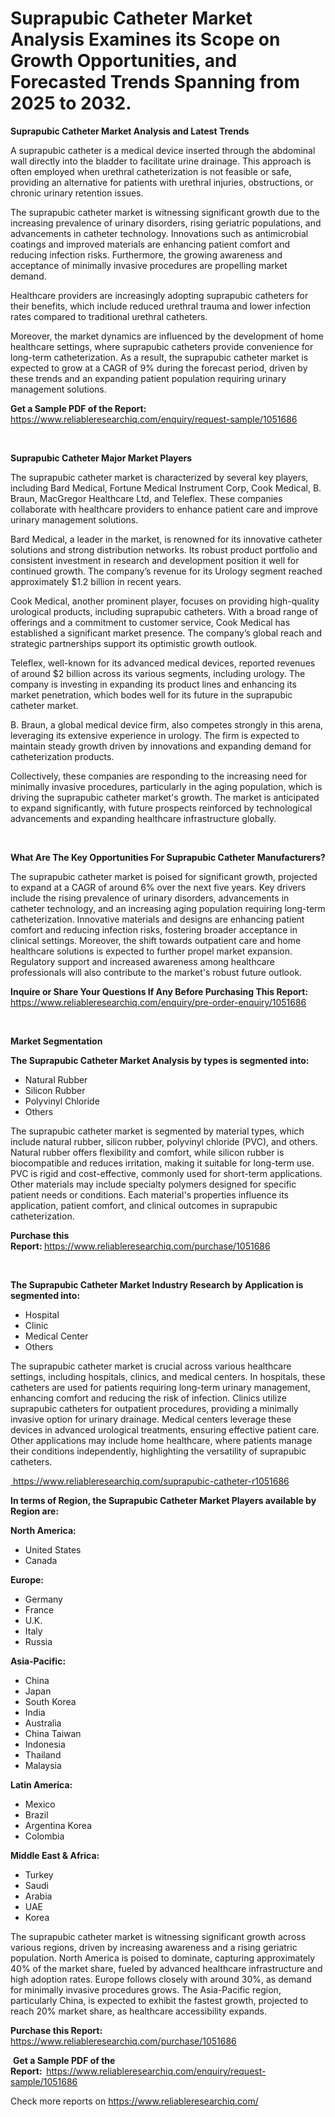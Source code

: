 <p><h1>Suprapubic Catheter Market Analysis Examines its Scope on Growth Opportunities, and Forecasted Trends Spanning from 2025 to 2032.</h1></p><p><strong>Suprapubic Catheter Market Analysis and Latest Trends</strong></p>
<p><p>A suprapubic catheter is a medical device inserted through the abdominal wall directly into the bladder to facilitate urine drainage. This approach is often employed when urethral catheterization is not feasible or safe, providing an alternative for patients with urethral injuries, obstructions, or chronic urinary retention issues. </p><p>The suprapubic catheter market is witnessing significant growth due to the increasing prevalence of urinary disorders, rising geriatric populations, and advancements in catheter technology. Innovations such as antimicrobial coatings and improved materials are enhancing patient comfort and reducing infection risks. Furthermore, the growing awareness and acceptance of minimally invasive procedures are propelling market demand. </p><p>Healthcare providers are increasingly adopting suprapubic catheters for their benefits, which include reduced urethral trauma and lower infection rates compared to traditional urethral catheters. </p><p>Moreover, the market dynamics are influenced by the development of home healthcare settings, where suprapubic catheters provide convenience for long-term catheterization. As a result, the suprapubic catheter market is expected to grow at a CAGR of 9% during the forecast period, driven by these trends and an expanding patient population requiring urinary management solutions.</p></p>
<p><strong>Get a Sample PDF of the Report:&nbsp;</strong> <a href="https://www.reliableresearchiq.com/enquiry/request-sample/1051686?utm_campaign=3079&utm_medium=2&utm_source=Github&utm_content=ia&utm_term=03032025&utm_id=suprapubic-catheter">https://www.reliableresearchiq.com/enquiry/request-sample/1051686</a></p>
<p>&nbsp;</p>
<p><strong>Suprapubic Catheter Major Market Players</strong></p>
<p><p>The suprapubic catheter market is characterized by several key players, including Bard Medical, Fortune Medical Instrument Corp, Cook Medical, B. Braun, MacGregor Healthcare Ltd, and Teleflex. These companies collaborate with healthcare providers to enhance patient care and improve urinary management solutions.</p><p>Bard Medical, a leader in the market, is renowned for its innovative catheter solutions and strong distribution networks. Its robust product portfolio and consistent investment in research and development position it well for continued growth. The company’s revenue for its Urology segment reached approximately $1.2 billion in recent years.</p><p>Cook Medical, another prominent player, focuses on providing high-quality urological products, including suprapubic catheters. With a broad range of offerings and a commitment to customer service, Cook Medical has established a significant market presence. The company’s global reach and strategic partnerships support its optimistic growth outlook.</p><p>Teleflex, well-known for its advanced medical devices, reported revenues of around $2 billion across its various segments, including urology. The company is investing in expanding its product lines and enhancing its market penetration, which bodes well for its future in the suprapubic catheter market.</p><p>B. Braun, a global medical device firm, also competes strongly in this arena, leveraging its extensive experience in urology. The firm is expected to maintain steady growth driven by innovations and expanding demand for catheterization products.</p><p>Collectively, these companies are responding to the increasing need for minimally invasive procedures, particularly in the aging population, which is driving the suprapubic catheter market's growth. The market is anticipated to expand significantly, with future prospects reinforced by technological advancements and expanding healthcare infrastructure globally.</p></p>
<p>&nbsp;</p>
<p><strong>What Are The Key Opportunities For Suprapubic Catheter Manufacturers?</strong></p>
<p><p>The suprapubic catheter market is poised for significant growth, projected to expand at a CAGR of around 6% over the next five years. Key drivers include the rising prevalence of urinary disorders, advancements in catheter technology, and an increasing aging population requiring long-term catheterization. Innovative materials and designs are enhancing patient comfort and reducing infection risks, fostering broader acceptance in clinical settings. Moreover, the shift towards outpatient care and home healthcare solutions is expected to further propel market expansion. Regulatory support and increased awareness among healthcare professionals will also contribute to the market's robust future outlook.</p></p>
<p><strong>Inquire or Share Your Questions If Any Before Purchasing This Report:</strong> <a href="https://www.reliableresearchiq.com/enquiry/pre-order-enquiry/1051686?utm_campaign=3079&utm_medium=2&utm_source=Github&utm_content=ia&utm_term=03032025&utm_id=suprapubic-catheter">https://www.reliableresearchiq.com/enquiry/pre-order-enquiry/1051686</a></p>
<p>&nbsp;</p>
<p><strong>Market Segmentation</strong></p>
<p><strong>The Suprapubic Catheter Market Analysis by types is segmented into:</strong></p>
<p><ul><li>Natural Rubber</li><li>Silicon Rubber</li><li>Polyvinyl Chloride</li><li>Others</li></ul></p>
<p><p>The suprapubic catheter market is segmented by material types, which include natural rubber, silicon rubber, polyvinyl chloride (PVC), and others. Natural rubber offers flexibility and comfort, while silicon rubber is biocompatible and reduces irritation, making it suitable for long-term use. PVC is rigid and cost-effective, commonly used for short-term applications. Other materials may include specialty polymers designed for specific patient needs or conditions. Each material's properties influence its application, patient comfort, and clinical outcomes in suprapubic catheterization.</p></p>
<p><strong>Purchase this Report:&nbsp;</strong><a href="https://www.reliableresearchiq.com/purchase/1051686?utm_campaign=3079&utm_medium=2&utm_source=Github&utm_content=ia&utm_term=03032025&utm_id=suprapubic-catheter">https://www.reliableresearchiq.com/purchase/1051686</a></p>
<p>&nbsp;</p>
<p><strong>The Suprapubic Catheter Market Industry Research by Application is segmented into:</strong></p>
<p><ul><li>Hospital</li><li>Clinic</li><li>Medical Center</li><li>Others</li></ul></p>
<p><p>The suprapubic catheter market is crucial across various healthcare settings, including hospitals, clinics, and medical centers. In hospitals, these catheters are used for patients requiring long-term urinary management, enhancing comfort and reducing the risk of infection. Clinics utilize suprapubic catheters for outpatient procedures, providing a minimally invasive option for urinary drainage. Medical centers leverage these devices in advanced urological treatments, ensuring effective patient care. Other applications may include home healthcare, where patients manage their conditions independently, highlighting the versatility of suprapubic catheters.</p></p>
<p><a href="https://www.reliableresearchiq.com/suprapubic-catheter-r1051686?utm_campaign=3079&utm_medium=2&utm_source=Github&utm_content=ia&utm_term=03032025&utm_id=suprapubic-catheter">&nbsp;https://www.reliableresearchiq.com/suprapubic-catheter-r1051686</a></p>
<p><strong>In terms of Region, the Suprapubic Catheter Market Players available by Region are:</strong></p>
<p>
    <p> <strong> North America: </strong>
        <ul>
            <li>United States</li>
            <li>Canada</li>
        </ul>
        </p> 
    <p> <strong> Europe: </strong>
        <ul>
            <li>Germany</li>
            <li>France</li>
            <li>U.K.</li>
            <li>Italy</li>
            <li>Russia</li>
        </ul>
        </p> 
    <p> <strong> Asia-Pacific: </strong>
        <ul>
            <li>China</li>
            <li>Japan</li>
            <li>South Korea</li>
            <li>India</li>
            <li>Australia</li>
            <li>China Taiwan</li>
            <li>Indonesia</li>
            <li>Thailand</li>
            <li>Malaysia</li>
        </ul>
        </p> 
    <p> <strong> Latin America: </strong>
        <ul>
            <li>Mexico</li>
            <li>Brazil</li>
            <li>Argentina Korea</li>
            <li>Colombia</li>
        </ul>
        </p> 
    <p> <strong> Middle East & Africa: </strong>
        <ul>
            <li>Turkey</li>
            <li>Saudi</li>
            <li>Arabia</li>
            <li>UAE</li>
            <li>Korea</li>
        </ul>
    </p>
    </p>
<p><p>The suprapubic catheter market is witnessing significant growth across various regions, driven by increasing awareness and a rising geriatric population. North America is poised to dominate, capturing approximately 40% of the market share, fueled by advanced healthcare infrastructure and high adoption rates. Europe follows closely with around 30%, as demand for minimally invasive procedures grows. The Asia-Pacific region, particularly China, is expected to exhibit the fastest growth, projected to reach 20% market share, as healthcare accessibility expands.</p></p>
<p><strong>Purchase this Report: </strong><a href="https://www.reliableresearchiq.com/purchase/1051686?utm_campaign=3079&utm_medium=2&utm_source=Github&utm_content=ia&utm_term=03032025&utm_id=suprapubic-catheter">https://www.reliableresearchiq.com/purchase/1051686</a></p>
<p>&nbsp;<strong>Get a Sample PDF of the Report:&nbsp;&nbsp;</strong><a href="https://www.reliableresearchiq.com/enquiry/request-sample/1051686?utm_campaign=3079&utm_medium=2&utm_source=Github&utm_content=ia&utm_term=03032025&utm_id=suprapubic-catheter">https://www.reliableresearchiq.com/enquiry/request-sample/1051686</a></p>
<p><strong></strong></p>
<p>Check more reports on <a href="https://www.reliableresearchiq.com/?utm_campaign=3079&utm_medium=2&utm_source=Github&utm_content=ia&utm_term=03032025&utm_id=suprapubic-catheter">https://www.reliableresearchiq.com/</a></p>